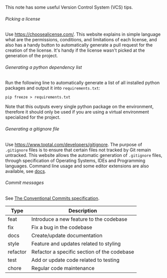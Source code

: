 This note has some useful Version Control System (VCS) tips.

###### Picking a license
Use https://choosealicense.com/. 
This website explains in simple language what are the permissions, conditions, and limitations of each license, and also has a handy button to automatically generate a pull request for the creation of the license. It's handy if the license wasn't picked at the generation of the project.

###### Generating a python dependency list
Run the following line to automatically generate a list of all installed python packages and output it into `requirements.txt`:
```
pip freeze > requirements.txt
```
Note that this outputs every single python package on the environment, therefore it should only be used if you are using a virtual environment specialized for the project.

###### Generating a gitignore file
Use https://www.toptal.com/developers/gitignore. 
The purpose of `.gitignore` files is to ensure that certain files not tracked by Git remain untracked.  This website allows the automatic generation of `.gitignore` files, through specification of Operating Systems, IDEs and Programming languages. Command line usage and some editor extensions are also available, see [docs](https://docs.gitignore.io/).

###### Commit messages
See [The Conventional Commits specification](https://www.conventionalcommits.org/en/v1.0.0/). 

| Type     | Description                                 |
| -------- | ------------------------------------------- |
| feat     | Introduce a new feature to the codebase     |
| fix      | Fix a bug in the codebase                   |
| docs     | Create/update documentation                 |
| style    | Feature and updates related to styling      |
| refactor | Refactor a specific section of the codebase |
| test     | Add or update code related to testing       |
| chore    | Regular code maintenance                    |
